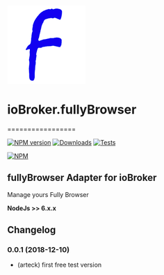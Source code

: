 ![Logo](admin/fully.png)
# ioBroker.fullyBrowser
=================

[![NPM version](http://img.shields.io/npm/v/iobroker.fully.svg)](https://www.npmjs.com/package/iobroker.fullyBrowser)
[![Downloads](https://img.shields.io/npm/dm/iobroker.fully.svg)](https://www.npmjs.com/package/iobroker.fullyBrowser)
[![Tests](https://travis-ci.org/ioBroker/ioBroker.fully.svg?branch=master)](https://travis-ci.org/ioBroker/ioBroker.fullyBrowser)

[![NPM](https://nodei.co/npm/iobroker.fully.png?downloads=true)](https://nodei.co/npm/iobroker.fullyBrowser/)



fullyBrowser Adapter for ioBroker
------------------------------------------------------------------------------

Manage yours Fully Browser
 
<b>NodeJs >> 6.x.x </b>

## Changelog
### 0.0.1 (2018-12-10)
* (arteck) first free test version
